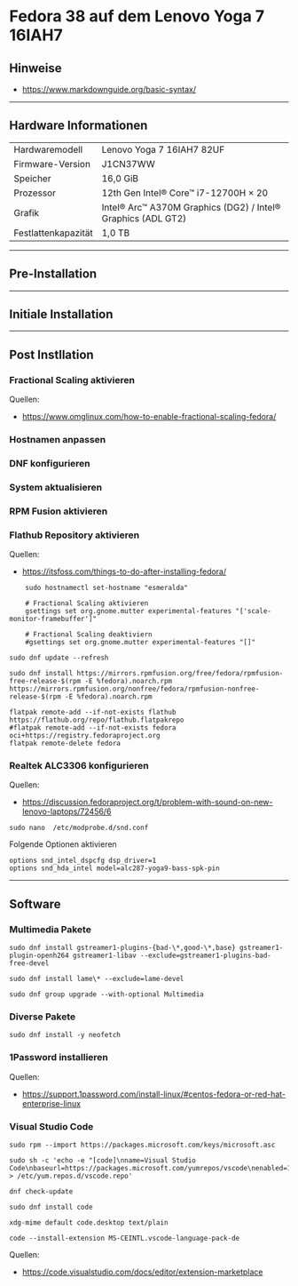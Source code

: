 # Fedora 38 auf dem Lenovo Yoga 7 16IAH7

## Hinweise

- <https://www.markdownguide.org/basic-syntax/>

---

## Hardware Informationen

|   |   |
|---|---|
Hardwaremodell      |  Lenovo Yoga 7 16IAH7 82UF  
Firmware-Version    | J1CN37WW  
Speicher            | 16,0 GiB
Prozessor           | 12th Gen Intel® Core™ i7-12700H × 20
Grafik              |  Intel® Arc™ A370M Graphics (DG2) / Intel® Graphics (ADL GT2)
Festlattenkapazität | 1,0 TB

---

## Pre-Installation

---

## Initiale Installation

---

## Post Instllation

### Fractional Scaling aktivieren

Quellen:

- <https://www.omglinux.com/how-to-enable-fractional-scaling-fedora/>  

### Hostnamen anpassen

### DNF konfigurieren

### System aktualisieren

### RPM Fusion aktivieren

### Flathub Repository aktivieren

Quellen:

- <https://itsfoss.com/things-to-do-after-installing-fedora/>  

```shell script
    sudo hostnamectl set-hostname "esmeralda"
```

```shell script
    # Fractional Scaling aktivieren
    gsettings set org.gnome.mutter experimental-features "['scale-monitor-framebuffer']"
```

```shell script
    # Fractional Scaling deaktiviern
    #gsettings set org.gnome.mutter experimental-features "[]"
```

`sudo dnf update --refresh`  

`sudo dnf install https://mirrors.rpmfusion.org/free/fedora/rpmfusion-free-release-$(rpm -E %fedora).noarch.rpm https://mirrors.rpmfusion.org/nonfree/fedora/rpmfusion-nonfree-release-$(rpm -E %fedora).noarch.rpm`  

```
flatpak remote-add --if-not-exists flathub https://flathub.org/repo/flathub.flatpakrepo
#flatpak remote-add --if-not-exists fedora oci+https://registry.fedoraproject.org
flatpak remote-delete fedora
```
<!---
### Intel ARC A380M GPU aktivieren

```
sudo lspci -k | grep -EA3 'VGA|3D|Display'
sudo lspci -nn | grep -EA3 'VGA|3D|Display'
#sudo grubby --update-kernel=ALL --args="i915.force_probe=<pci ID>"
sudo grubby --update-kernel=ALL --args="i915.force_probe=5693"
#sudo grubby --update-kernel=ALL --remove-args="i915.force_probe=<pci ID>"
cat /etc/default/grub
sudo grub2-mkconfig -o /boot/grub2/grub.cfg
```

Quellen:

- <https://www.reddit.com/r/Fedora/comments/10je7as/how_to_get_intel_arc_working_on_fedora_a770_a750/>
- <https://forums.fedoraforum.org/showthread.php?329171-Intel-Arc-GPU-thread>
- <https://wiki.archlinux.org/title/intel_graphics>
- <https://www.reddit.com/r/Fedora/comments/zg0v2v/fedora_37_not_loading_i915arc_770m_gpu_on_boot/>
-->

### Realtek ALC3306 konfigurieren

Quellen:

- <https://discussion.fedoraproject.org/t/problem-with-sound-on-new-lenovo-laptops/72456/6>

```
sudo nano  /etc/modprobe.d/snd.conf
```
Folgende Optionen aktivieren
```
options snd_intel_dspcfg dsp_driver=1
options snd_hda_intel model=alc287-yoga9-bass-spk-pin
```

<!---
### Kernel Fehler "xorg-x11-drv-intel" beheben

`journalctl -b -k | grep "split lock"`

```
sudo grubby --update-kernel=ALL --args="split_lock_detect=off"
cat /etc/default/grub
sudo grub2-mkconfig -o /boot/grub2/grub.cfg
```
Quellen:
- <https://forums.fedoraforum.org/showthread.php?330146-kernel-core-unexpected-system-error&p=1868001>
-->

---

## Software

### Multimedia Pakete

```
sudo dnf install gstreamer1-plugins-{bad-\*,good-\*,base} gstreamer1-plugin-openh264 gstreamer1-libav --exclude=gstreamer1-plugins-bad-free-devel

sudo dnf install lame\* --exclude=lame-devel

sudo dnf group upgrade --with-optional Multimedia
```

### Diverse Pakete

```
sudo dnf install -y neofetch
```

### 1Password installieren

Quellen:

- <https://support.1password.com/install-linux/#centos-fedora-or-red-hat-enterprise-linux>

### Visual Studio Code

```
sudo rpm --import https://packages.microsoft.com/keys/microsoft.asc

sudo sh -c 'echo -e "[code]\nname=Visual Studio Code\nbaseurl=https://packages.microsoft.com/yumrepos/vscode\nenabled=1\ngpgcheck=1\ngpgkey=https://packages.microsoft.com/keys/microsoft.asc" > /etc/yum.repos.d/vscode.repo'

dnf check-update

sudo dnf install code
```

```
xdg-mime default code.desktop text/plain
```

```
code --install-extension MS-CEINTL.vscode-language-pack-de
```
Quellen:

- <https://code.visualstudio.com/docs/editor/extension-marketplace>
